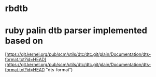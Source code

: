 # rbdtb

# ruby palin dtb parser implemented based on


[https://git.kernel.org/pub/scm/utils/dtc/dtc.git/plain/Documentation/dts-format.txt?id=HEAD](https://git.kernel.org/pub/scm/utils/dtc/dtc.git/plain/Documentation/dts-format.txt?id=HEAD "dts-format")

